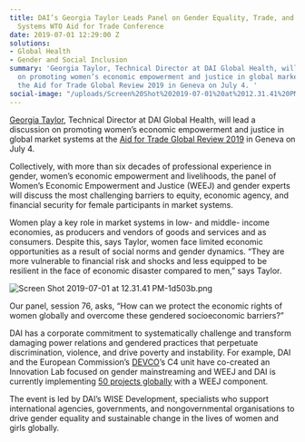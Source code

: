 ```yaml
---
title: DAI’s Georgia Taylor Leads Panel on Gender Equality, Trade, and Global Market
  Systems WTO Aid for Trade Conference
date: 2019-07-01 12:29:00 Z
solutions:
- Global Health
- Gender and Social Inclusion
summary: 'Georgia Taylor, Technical Director at DAI Global Health, will lead a discussion
  on promoting women’s economic empowerment and justice in global market systems at
  the Aid for Trade Global Review 2019 in Geneva on July 4. '
social-image: "/uploads/Screen%20Shot%202019-07-01%20at%2012.31.41%20PM.png"
---
```


[Georgia Taylor](https://www.dai.com/who-we-are/our-team/georgia-taylor), Technical Director at DAI Global Health, will lead a discussion on promoting women’s economic empowerment and justice in global market systems at the [Aid for Trade Global Review 2019](https://www.wto.org/english/tratop_e/devel_e/a4t_e/gr19_e/gr19programme_e.htm) in Geneva on July 4. 

Collectively, with more than six decades of professional experience in gender, women’s economic empowerment and livelihoods, the panel of Women’s Economic Empowerment and Justice (WEEJ) and gender experts will discuss the most challenging barriers to equity, economic agency, and financial security for female participants in market systems. 

Women play a key role in market systems in low- and middle- income economies, as producers and vendors of goods and services and as consumers. Despite this, says Taylor, women face limited economic opportunities as a result of social norms and gender dynamics. “They are more vulnerable to financial risk and shocks and less equipped to be resilient in the face of economic disaster compared to men,” says Taylor.

![Screen Shot 2019-07-01 at 12.31.41 PM-1d503b.png](/uploads/Screen%20Shot%202019-07-01%20at%2012.31.41%20PM-1d503b.png)

Our panel, session 76, asks, “How can we protect the economic rights of women globally and overcome these gendered socioeconomic barriers?” 

DAI has a corporate commitment to systematically challenge and transform damaging power relations and gendered practices that perpetuate discrimination, violence, and drive poverty and instability. For example, DAI and the European Commission’s [DEVCO](https://ec.europa.eu/europeaid/general_en)’s C4 unit have co-created an Innovation Lab focused on gender mainstreaming and WEEJ and DAI is currently implementing [50 projects globally](https://www.dai.com/our-work/solutions/economic-growth-solutions/gender) with a WEEJ component. 

The event is led by DAI’s WISE Development, specialists who support international agencies, governments, and nongovernmental organisations to drive gender equality and sustainable change in the lives of women and girls globally.